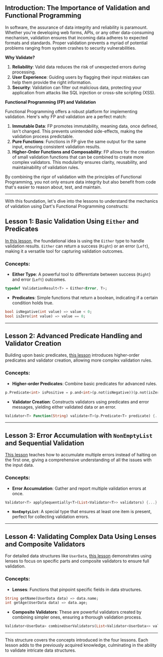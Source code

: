 ## **Introduction: The Importance of Validation and Functional Programming**

In software, the assurance of data integrity and reliability is paramount. Whether you're developing web forms, APIs, or any other data-consuming mechanism, validation ensures that incoming data adheres to expected formats and standards. Proper validation prevents a myriad of potential problems ranging from system crashes to security vulnerabilities.

**Why Validate?**

1. **Reliability**: Valid data reduces the risk of unexpected errors during processing.
2. **User Experience**: Guiding users by flagging their input mistakes can help them provide the right information.
3. **Security**: Validation can filter out malicious data, protecting your application from attacks like SQL injection or cross-site scripting (XSS).

**Functional Programming (FP) and Validation**

Functional Programming offers a robust platform for implementing validation. Here's why FP and validation are a perfect match:

1. **Immutable Data**: FP promotes immutability, meaning data, once defined, isn't changed. This prevents unintended side-effects, making the validation process predictable.
2. **Pure Functions**: Functions in FP give the same output for the same input, ensuring consistent validation results.
3. **Higher-Order Functions and Composability**: FP allows for the creation of small validation functions that can be combined to create more complex validators. This modularity ensures clarity, reusability, and maintainability of validation rules.

By combining the rigor of validation with the principles of Functional Programming, you not only ensure data integrity but also benefit from code that's easier to reason about, test, and maintain.

---

With this foundation, let's dive into the lessons to understand the mechanics of validation using Dart's Functional Programming constructs:

## **Lesson 1: Basic Validation Using `Either` and Predicates**

[In this lesson](https://github.com/JKWA/func_dart_core/tree/main/example/validation/validation_1.dart), the foundational idea is using the `Either` type to handle validation results. `Either` can return a success (`Right`) or an error (`Left`), making it a versatile tool for capturing validation outcomes.

### Concepts:

- **Either Type**: A powerful tool to differentiate between success (`Right`) and error (`Left`) outcomes.

```dart
typedef ValidationResult<T> = Either<Error, T>;
```

- **Predicates**: Simple functions that return a boolean, indicating if a certain condition holds true.

```dart
bool isNegative(int value) => value < 0;
bool isZero(int value) => value == 0;
```

---

## **Lesson 2: Advanced Predicate Handling and Validator Creation**

Building upon basic predicates, [this lesson](https://github.com/JKWA/func_dart_core/tree/main/example/validation/validation_2.dart) introduces higher-order predicates and validator creation, allowing more complex validation rules.

### Concepts:

- **Higher-order Predicates**: Combine basic predicates for advanced rules.

```dart
p.Predicate<int> isPositive = p.and<int>(p.not(isNegative))(p.not(isZero));
```

- **Validator Creation**: Constructs validators using predicates and error messages, yielding either validated data or an error.

```dart
Validator<T> Function(String) validate<T>(p.Predicate<T> predicate) {...}
```

---

## **Lesson 3: Error Accumulation with `NonEmptyList` and Sequential Validation**

[This lesson](https://github.com/JKWA/func_dart_core/tree/main/example/validation/validation_3.dart) teaches how to accumulate multiple errors instead of halting on the first one, giving a comprehensive understanding of all the issues with the input data.

### Concepts:

- **Error Accumulation**: Gather and report multiple validation errors at once.

```dart
Validator<T> applySequentially<T>(List<Validator<T>> validators) {...}
```

- **`NonEmptyList`**: A special type that ensures at least one item is present, perfect for collecting validation errors.

---

## **Lesson 4: Validating Complex Data Using Lenses and Composite Validators**

For detailed data structures like `UserData`, [this lesson](https://github.com/JKWA/func_dart_core/tree/main/example/validation/validation_4.dart) demonstrates using lenses to focus on specific parts and composite validators to ensure full validation.

### Concepts:

- **Lenses**: Functions that pinpoint specific fields in data structures.

```dart
String getName(UserData data) => data.name;
int getAge(UserData data) => data.age;
```

- **Composite Validators**: These are powerful validators created by combining simpler ones, ensuring a thorough validation process.

```dart
Validator<UserData> combineUserValidators(List<Validator<UserData>> validators) {...}
```

---

This structure covers the concepts introduced in the four lessons. Each lesson adds to the previously acquired knowledge, culminating in the ability to validate intricate data structures.

